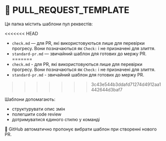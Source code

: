 # 📁 PULL_REQUEST_TEMPLATE

Ця папка містить шаблони пул реквестів:

<<<<<<< HEAD
- `check.md` — для PR, які використовуються лише для перевірки прогресу. Вони позначаються як `Check:` і не призначені для злиття.
- `standard-pr.md` — звичайний шаблон для готових до мержу PR.
=======
- `check.md` - для PR, які використовуються лише для перевірки прогресу. Вони позначаються як `Check:` і не призначені для злиття.
- `standard-pr.md` - звичайний шаблон для готових до мержу PR.
>>>>>>> 3c43e544b3ddafd71274d4912aa1442644d3baf7

Шаблони допомагають:

- структурувати опис змін
- полегшити code review
- дотримуватися єдиного стилю у команді

📌 GitHub автоматично пропонує вибрати шаблон при створенні нового PR.

